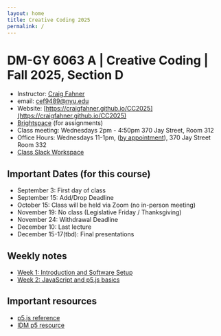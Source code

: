 ```yaml
---
layout: home
title: Creative Coding 2025
permalink: /
---
```


# DM-GY 6063 A | Creative Coding | Fall 2025, Section D

- Instructor: [Craig Fahner](https://www.craigfahner.com)
- email: [cef9489@nyu.edu](mailto:cef9489@nyu.edu)
- Website: [https://craigfahner.github.io/CC2025](https://craigfahner.github.io/CC2025)
- [Brightspace](https://brightspace.nyu.edu/d2l/home/502947) (for assignments)
- Class meeting: Wednesdays 2pm - 4:50pm 370 Jay Street, Room 312
- Office Hours: Wednesdays 11-1pm, ([by appointment](https://calendar.app.google/yeX4dsHuj9bu7uB9A)), 370 Jay Street Room 332
- [Class Slack Workspace](https://cc2025workspace.slack.com/)

## Important Dates (for this course)

- September 3: First day of class
- September 15: Add/Drop Deadline
- October 15: Class will be held via Zoom (no in-person meeting)
- November 19: No class (Legislative Friday / Thanksgiving)
- November 24: Withdrawal Deadline
- December 10: Last lecture
- December 15-17(tbd): Final presentations

## Weekly notes

- [Week 1: Introduction and Software Setup](./week1/)
- [Week 2: JavaScript and p5.js basics](./week2/)

## Important resources

- [p5.js reference](https://p5js.org/reference/)
- [IDM p5 resource](https://idmp5.github.io/)